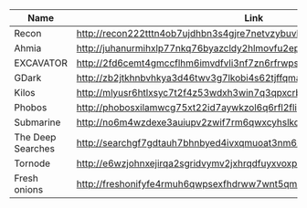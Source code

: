|Name|Link|
| ------ | ------ |
|Recon| http://recon222tttn4ob7ujdhbn3s4gjre7netvzybuvbq2bcqwltkiqinhad.onion/ |
|Ahmia| http://juhanurmihxlp77nkq76byazcldy2hlmovfu2epvl5ankdibsot4csyd.onion|
|EXCAVATOR| http://2fd6cemt4gmccflhm6imvdfvli3nf7zn6rfrwpsy7uhxrgbypvwf5fad.onion|
|GDark| http://zb2jtkhnbvhkya3d46twv3g7lkobi4s62tjffqmafjibixk6pmq75did.onion|
|Kilos| http://mlyusr6htlxsyc7t2f4z53wdxh3win7q3qpxcrbam6jf3dmua7tnzuyd.onion|
|Phobos| http://phobosxilamwcg75xt22id7aywkzol6q6rfl2flipcqoc4e4ahima5id.onion|
|Submarine| http://no6m4wzdexe3auiupv2zwif7rm6qwxcyhslkcnzisxgeiw6pvjsgafad.onion|
|The Deep Searches| http://searchgf7gdtauh7bhnbyed4ivxqmuoat3nm6zfrg3ymkq6mtnpye3ad.onion|
|Tornode| http://e6wzjohnxejirqa2sgridvymv2jxhrqdfuyxvoxp3xpqh7kr4kbwpwad.onion|
|Fresh onions| http://freshonifyfe4rmuh6qwpsexfhdrww7wnt5qmkoertwxmcuvm4woo4ad.onion|
